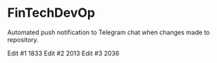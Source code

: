 # FinTechDevOp
Automated push notification to Telegram chat when changes made to repository.

Edit #1 1833
Edit #2 2013
Edit #3 2036 
